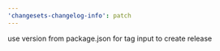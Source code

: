 ```yaml
---
'changesets-changelog-info': patch
---
```


use version from package.json for tag input to create release
